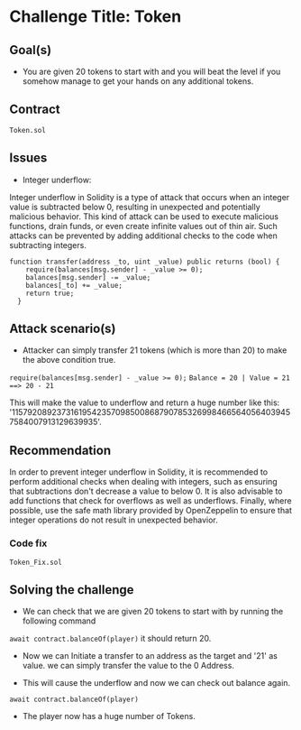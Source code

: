 
# Challenge Title: Token

## Goal(s)
*  You are given 20 tokens to start with and you will beat the level if you somehow manage to get your hands on any additional tokens.

## Contract

`Token.sol`

## Issues

* Integer underflow:

Integer underflow in Solidity is a type of attack that occurs when an integer value is subtracted below 0, resulting in unexpected and potentially malicious behavior. This kind of attack can be used to execute malicious functions, drain funds, or even create infinite values out of thin air. Such attacks can be prevented by adding additional checks to the code when subtracting integers.

```
function transfer(address _to, uint _value) public returns (bool) {
    require(balances[msg.sender] - _value >= 0);
    balances[msg.sender] -= _value;
    balances[_to] += _value;
    return true;
  }

```

## Attack scenario(s)


* Attacker can simply transfer 21 tokens (which is more than 20) to make the above condition true.

`require(balances[msg.sender] - _value >= 0);`
`Balance = 20 | Value = 21 ==> 20 - 21` 

This will make the value to underflow and return a huge number like this: '115792089237316195423570985008687907853269984665640564039457584007913129639935'.

## Recommendation

In order to prevent integer underflow in Solidity, it is recommended to perform additional checks when dealing with integers, such as ensuring that subtractions don't decrease a value to below 0. It is also advisable to add functions that check for overflows as well as underflows. Finally, where possible, use the safe math library provided by OpenZeppelin to ensure that integer operations do not result in unexpected behavior.

### Code fix

`Token_Fix.sol`

## Solving the challenge
* We can check that we are given 20 tokens to start with by running the following command 

`await contract.balanceOf(player)`
it should return 20.

* Now we can Initiate a transfer to an address as the target and '21' as value. we can simply transfer the value to the 0 Address.

* This will cause the underflow and now we can check out balance again. 

`await contract.balanceOf(player)`

* The player now has a huge number of Tokens.


